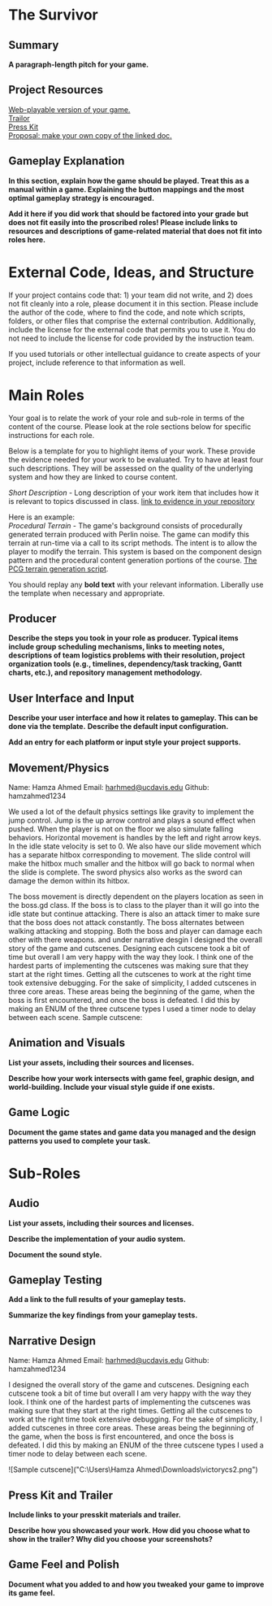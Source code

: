 # The Survivor

## Summary

**A paragraph-length pitch for your game.**

## Project Resources

[Web-playable version of your game.](https://itch.io/)  
[Trailor](https://youtube.com)  
[Press Kit](https://dopresskit.com/)  
[Proposal: make your own copy of the linked doc.](https://docs.google.com/document/d/1qwWCpMwKJGOLQ-rRJt8G8zisCa2XHFhv6zSWars0eWM/edit?usp=sharing)

## Gameplay Explanation

**In this section, explain how the game should be played. Treat this as a manual within a game. Explaining the button mappings and the most optimal gameplay strategy is encouraged.**

**Add it here if you did work that should be factored into your grade but does not fit easily into the proscribed roles! Please include links to resources and descriptions of game-related material that does not fit into roles here.**

# External Code, Ideas, and Structure

If your project contains code that: 1) your team did not write, and 2) does not fit cleanly into a role, please document it in this section. Please include the author of the code, where to find the code, and note which scripts, folders, or other files that comprise the external contribution. Additionally, include the license for the external code that permits you to use it. You do not need to include the license for code provided by the instruction team.

If you used tutorials or other intellectual guidance to create aspects of your project, include reference to that information as well.

# Main Roles

Your goal is to relate the work of your role and sub-role in terms of the content of the course. Please look at the role sections below for specific instructions for each role.

Below is a template for you to highlight items of your work. These provide the evidence needed for your work to be evaluated. Try to have at least four such descriptions. They will be assessed on the quality of the underlying system and how they are linked to course content.

_Short Description_ - Long description of your work item that includes how it is relevant to topics discussed in class. [link to evidence in your repository](https://github.com/dr-jam/ECS189L/edit/project-description/ProjectDocumentTemplate.md)

Here is an example:  
_Procedural Terrain_ - The game's background consists of procedurally generated terrain produced with Perlin noise. The game can modify this terrain at run-time via a call to its script methods. The intent is to allow the player to modify the terrain. This system is based on the component design pattern and the procedural content generation portions of the course. [The PCG terrain generation script](https://github.com/dr-jam/CameraControlExercise/blob/513b927e87fc686fe627bf7d4ff6ff841cf34e9f/Obscura/Assets/Scripts/TerrainGenerator.cs#L6).

You should replay any **bold text** with your relevant information. Liberally use the template when necessary and appropriate.

## Producer

**Describe the steps you took in your role as producer. Typical items include group scheduling mechanisms, links to meeting notes, descriptions of team logistics problems with their resolution, project organization tools (e.g., timelines, dependency/task tracking, Gantt charts, etc.), and repository management methodology.**

## User Interface and Input

**Describe your user interface and how it relates to gameplay. This can be done via the template.**
**Describe the default input configuration.**

**Add an entry for each platform or input style your project supports.**

## Movement/Physics
Name: Hamza Ahmed
Email: harhmed@ucdavis.edu
Github: hamzahmed1234

We used a lot of the default physics settings like gravity to implement the jump control. Jump is the up arrow control and plays a sound effect when pushed. When the player is not on the floor we also simulate falling behaviors. Horizontal movement is handles by the left and right arrow keys. In the idle state velocity is set to 0. We also have our slide movement which has a separate hitbox corresponding to movement. The slide control will make the hitbox much smaller and the hitbox will go back to normal when the slide is complete. The sword physics also works as the sword can damage the demon within its hitbox.

The boss movement is directly dependent on the players location as seen in the boss.gd class. If the boss is to class to the player than it will go into the idle state but continue attacking. There is also an attack timer to make sure that the boss does not attack constantly. The boss alternates between walking attacking and stopping. Both the boss and player can damage each other with there weapons.
and under narrative desgin
I designed the overall story of the game and cutscenes. Designing each cutscene took a bit of time but overall I am very happy with the way they look. I think one of the hardest parts of implementing the cutscenes was making sure that they start at the right times. Getting all the cutscenes to work at the right time took extensive debugging. For the sake of simplicity, I added cutscenes in three core areas. These areas being the beginning of the game, when the boss is first encountered, and once the boss is defeated. I did this by making an ENUM of the three cutscene types I used a timer node to delay between each scene. Sample cutscene:

## Animation and Visuals

**List your assets, including their sources and licenses.**

**Describe how your work intersects with game feel, graphic design, and world-building. Include your visual style guide if one exists.**

## Game Logic

**Document the game states and game data you managed and the design patterns you used to complete your task.**

# Sub-Roles

## Audio

**List your assets, including their sources and licenses.**

**Describe the implementation of your audio system.**

**Document the sound style.**

## Gameplay Testing

**Add a link to the full results of your gameplay tests.**

**Summarize the key findings from your gameplay tests.**

## Narrative Design
Name: Hamza Ahmed
Email: harhmed@ucdavis.edu
Github: hamzahmed1234

I designed the overall story of the game and cutscenes. Designing each cutscene took a bit of time but overall I am very happy with the way they look. I think one of the hardest parts of implementing the cutscenes was making sure that they start at the right times. Getting all the cutscenes to work at the right time took extensive debugging. For the sake of simplicity, I added cutscenes in three core areas. These areas being the beginning of the game, when the boss is first encountered, and once the boss is defeated. I did this by making an ENUM of the three cutscene types I used a timer node to delay between each scene. 

![Sample cutscene]("C:\Users\Hamza Ahmed\Downloads\victorycs2.png")

## Press Kit and Trailer

**Include links to your presskit materials and trailer.**

**Describe how you showcased your work. How did you choose what to show in the trailer? Why did you choose your screenshots?**

## Game Feel and Polish

**Document what you added to and how you tweaked your game to improve its game feel.**
